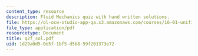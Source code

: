 ```yaml
---
content_type: resource
description: Fluid Mechanics quiz with hand written solutions.
file: https://ol-ocw-studio-app-qa.s3.amazonaws.com/courses/16-01-unified-engineering-i-ii-iii-iv-fall-2005-spring-2006/1d29a0d50e5f1bf5d5b859f201373e72_q2f_sol.pdf
file_type: application/pdf
resourcetype: Document
title: q2f_sol.pdf
uid: 1d29a0d5-0e5f-1bf5-d5b8-59f201373e72
---
```

